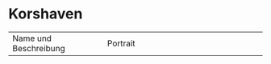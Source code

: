 # Korshaven

<table>
<tr><td>Name und Beschreibung</td><td width="300">Portrait</td></tr>
<!--<tr><td><h4>Invidianoir</h4> Hohefürstin der Eifersucht.</td><td width="300"><img src="invidianoir.png" alt="" /></td></tr>-->
<!--<tr><td><h4>Marina</h4> Kapitänin eines Handelsschiffes.</td><td width="300"><img src="marina.png" alt="" /></td></tr>-->
</table>